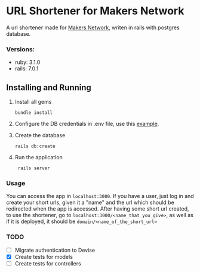 # URL Shortener for Makers Network

A url shortener made for [Makers Network](https://makersnetwork.cc/), writen in rails with postgres database.

### Versions:
* ruby: 3.1.0
* rails: 7.0.1
  
## Installing and Running

1. Install all gems
    ```shell
    bundle install
    ```

2. Configure the DB credentials in .env file, use this [example](docs/example.env).

3. Create the database
    ```
    rails db:create
    ```

4. Run the application
   ```
    rails server
    ```


### Usage

You can access the app in `localhost:3000`. If you have a user, just log in and create your short urls, given it a "name" and the url which
should be redirected when the app is accessed. After having some short url created, to use the shortener,
go to `localhost:3000/<name_that_you_give>`, as well as if it is deployed, it should be `domain/<name_of_the_short_url>`

### TODO

- [ ] Migrate authentication to Devise
- [X] Create tests for models
- [ ] Create tests for controllers
